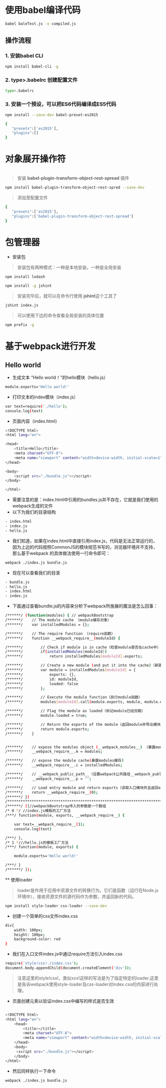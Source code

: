
# 使用babel编译代码  

```bash
babel baleTest.js -o compiled.js
```
## 操作流程

###  1.  安装babel CLI
```bash
npm install babel-cli -g
```
###  2. type>.babelrc  创建配置文件
``` bash
type>.babelrc 
```
###  3. 安装一个预设，可以把ES6代码编译成ES5代码
```bash
npm install --save-dev babel-preset-es2015
```
```bash
{
   "presets":['es2015'],
   "plugins":[]
}
```
#  对象展开操作符
```bash

```
> 安装 **babel-plugin-transform-object-rest-spread** 插件
```bash
npm install babel-plugin-transform-object-rest-spred --save-dev
```
> 添加至配置文件
```bash
{
   "presets":['es2015'],
   "plugins":['babel-plugin-transform-object-rest-spread']
}
```
# 包管理器
* 安装包
> 安装包有两种模式：一种是本地安装，一种是全局安装
```bash
npm install lodash
```
```bash
npm install -g jshint
```
> 安装完毕后，就可以在命令行使用 **jshint**这个工具了
```bash
jshint index.js
```
>可以使用下边的命令查看全局安装的具体位置
```bash
npm prefix -g
```
# 基于webpack进行开发
## Hello world
* 生成文本 “Hello world！”的hello模块（hello.js）
```bash
module.exports='Hello world!'
```
* 打印文本的index模块（index.js）
```bash
var text=require('./hello');
console.log(text)
```
* 页面内容（index.html）
```bash
<!DOCTYPE html>
<html lang="en">

<head>
    <title>Hello</title>
    <meta charset="UTF-8">
    <meta name="viewport" content="width=device-width, initial-scale=1">
</head>

<body>
    <script src="./bundle.js"></script>
</body>

</html>
```
* 需要注意的是：index.html中引用的bundles.js并不存在，它就是我们使用的webpack生成的文件
* 以下为我们的目录结构
```bash
- index.html
- index.js
- hello.js
```
* 我们知道，如果在index.html中直接引用index.js，代码是无法正常运行的，因为上边的代码按照CommonJS的模块规范书写的，浏览器环境并不支持，那么基于webpack 的具体做法使用一行命令即可：
```bash
webpack ./index.js bundle.js
```
* 现在可以查看我们的目录
```bash
- bundle.js
- hello.js
- index.html
- index.js
```

* 下面通过查看bundle.js的内容来分析下webpack所施展的魔法是怎么回事：
```bash
/******/ (function(modules) { // webpackBootstrap
/******/ 	// The module cache （module缓存对象）
/******/ 	var installedModules = {};

/******/ 	// The require function （require函数）
/******/ 	function __webpack_require__(moduleId) {

/******/ 		// Check if module is in cache（检查module是否在cache中）
/******/ 		if(installedModules[moduleId])
/******/ 			return installedModules[moduleId].exports;

/******/ 		// Create a new module (and put it into the cache)（新建一个module并且放入cache中）
/******/ 		var module = installedModules[moduleId] = {
/******/ 			exports: {},
/******/ 			id: moduleId,
/******/ 			loaded: false
/******/ 		};

/******/ 		// Execute the module function（执行module函数）
/******/ 		modules[moduleId].call(module.exports, module, module.exports, __webpack_require__);

/******/ 		// Flag the module as loaded（标记module已经加载）
/******/ 		module.loaded = true;

/******/ 		// Return the exports of the module（返回module并导出模块）
/******/ 		return module.exports;
/******/ 	}


/******/ 	// expose the modules object (__webpack_modules__) （暴露module对象（__webpack_modules__））1
/******/ 	__webpack_require__.m = modules;

/******/ 	// expose the module cache(暴露modules缓存)
/******/ 	__webpack_require__.c = installedModules;

/******/ 	// __webpack_public_path__（设置webpack公共路径__webpack_public_path__）
/******/ 	__webpack_require__.p = "";

/******/ 	// Load entry module and return exports（读取入口模块并且返回exports导出）
/******/ 	return __webpack_require__(0);
/******/ })
/************************************************************************/
/******/ ([//webpackBootstrap传入的参数是一个数组
/* 0 */ //index.js模板的工厂方法
/***/ function(module, exports, __webpack_require__) {

	var text=__webpack_require__(1);
	console.log(text)

/***/ },
/* 1 *///hello.js的模板工厂方法
/***/ function(module, exports) {

	module.exports='Hello world!'

/***/ }
/******/ ]);
```
** 使用loader
> loader是作用于应用中资源文件的转换行为。它们是函数（运行在Node.js环境中），接收资源文件的源代码作为参数，并返回新的代码。
```bash
npm install style-loader css-loader --save-dev
```
* 创建一个简单的css文件index.css
```bash
div{
    width: 100px;
    height: 100px;
    background-color: red
}
```
* 我们在入口文件index.js中通过require方法引入index.css
```bash
require('style!css!./index.css');
document.body.appendChild(document.createElement('div'));
```
> 注意这里的style!css!，类似xxx!这样的写法是为了指定特定的loader.这里是告诉webpack使用style-loader及css-loader对index.css的内容进行处理。
* 页面创建元素以验证index.css中编写的样式是否生效
```bash

<!DOCTYPE html>
<html lang="en">
    <head>
        <title></title>
        <meta charset="UTF-8">
        <meta name="viewport" content="width=device-width, initial-scale=1">
    </head>
    <body>
     <script src="./bundle.js"></script>
    </body>
</html>
```
* 然后同样执行一下命令
```bash
webpack ./index.js bundle.js
``` 